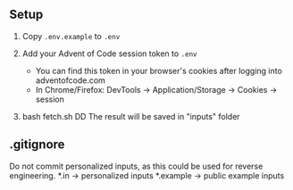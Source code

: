## Setup

1. Copy `.env.example` to `.env`
2. Add your Advent of Code session token to `.env`
   - You can find this token in your browser's cookies after logging into adventofcode.com
   - In Chrome/Firefox: DevTools -> Application/Storage -> Cookies -> session

3. bash fetch.sh DD
The result will be saved in "inputs" folder

## .gitignore
Do not commit personalized inputs, as this could be used for reverse engineering. 
*.in -> personalized inputs
*.example -> public example inputs
